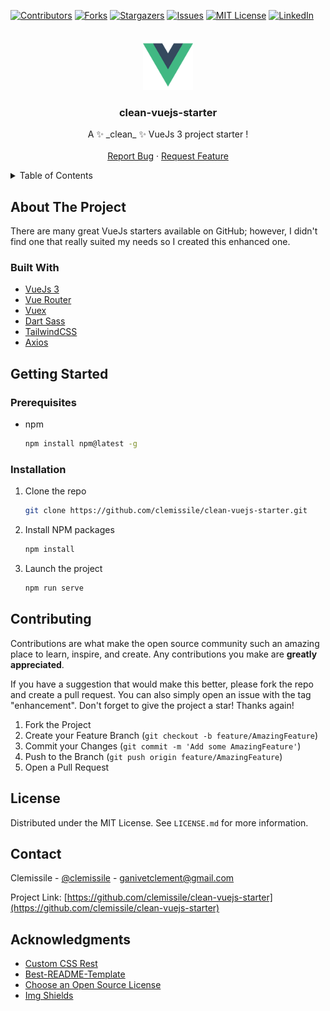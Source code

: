 <div id="top"></div>

<!-- PROJECT SHIELDS -->
[![Contributors][contributors-shield]][contributors-url]
[![Forks][forks-shield]][forks-url]
[![Stargazers][stars-shield]][stars-url]
[![Issues][issues-shield]][issues-url]
[![MIT License][license-shield]][license-url]
[![LinkedIn][linkedin-shield]][linkedin-url]


<!-- PROJECT LOGO -->
<br />

<div align="center">
	<a href="https://github.com/clemissile/clean-vuejs-starter">
		<img src="src/assets/logo.png" alt="Logo" width="80" height="80">
	</a>
	<h3 align="center">clean-vuejs-starter</h3>
	<p align="center">
		A ✨ _clean_ ✨ VueJs 3 project starter !
		<br />
		<br />
		<a href="https://github.com/clemissile/clean-vuejs-starter/issues">Report Bug</a>
		·
		<a href="https://github.com/clemissile/clean-vuejs-starter/issues">Request Feature</a>
	</p>
</div>


<!-- TABLE OF CONTENTS -->
<details>
	<summary>Table of Contents</summary>
	<ol>
		<li>
			<a href="#about-the-project">About The Project</a>
			<ul>
				<li><a href="#built-with">Built With</a></li>
			</ul>
		</li>
		<li>
			<a href="#getting-started">Getting Started</a>
			<ul>
				<li><a href="#prerequisites">Prerequisites</a></li>
				<li><a href="#installation">Installation</a></li>
			</ul>
		</li>
		<li><a href="#contributing">Contributing</a></li>
		<li><a href="#license">License</a></li>
		<li><a href="#contact">Contact</a></li>
		<li><a href="#acknowledgments">Acknowledgments</a></li>
	</ol>
</details>


<!-- ABOUT THE PROJECT -->
## About The Project

There are many great VueJs starters available on GitHub; however, I didn't find one that really suited my needs so I created this enhanced one.

### Built With

* [VueJs 3](https://v3.vuejs.org/)
* [Vue Router](https://router.vuejs.org/)
* [Vuex](https://vuex.vuejs.org/)
* [Dart Sass](https://sass-lang.com/dart-sass)
* [TailwindCSS](https://tailwindcss.com/)
* [Axios](https://github.com/axios/axios)


<!-- GETTING STARTED -->
## Getting Started

### Prerequisites

* npm
  ```sh
  npm install npm@latest -g
  ```

### Installation

1. Clone the repo
   ```sh
   git clone https://github.com/clemissile/clean-vuejs-starter.git
   ```
2. Install NPM packages
   ```sh
   npm install
   ```
4. Launch the project
   ```sh
   npm run serve
   ```


<!-- CONTRIBUTING -->
## Contributing

Contributions are what make the open source community such an amazing place to learn, inspire, and create. Any contributions you make are **greatly appreciated**.

If you have a suggestion that would make this better, please fork the repo and create a pull request. You can also simply open an issue with the tag "enhancement".
Don't forget to give the project a star! Thanks again!

1. Fork the Project
2. Create your Feature Branch (`git checkout -b feature/AmazingFeature`)
3. Commit your Changes (`git commit -m 'Add some AmazingFeature'`)
4. Push to the Branch (`git push origin feature/AmazingFeature`)
5. Open a Pull Request


<!-- LICENSE -->
## License

Distributed under the MIT License. See `LICENSE.md` for more information.


<!-- CONTACT -->
## Contact

Clemissile - [@clemissile](https://twitter.com/clemissile) - ganivetclement@gmail.com

Project Link: [https://github.com/clemissile/clean-vuejs-starter](https://github.com/clemissile/clean-vuejs-starter)


<!-- ACKNOWLEDGMENTS -->
## Acknowledgments

* [Custom CSS Rest](https://www.joshwcomeau.com/css/custom-css-reset/)
* [Best-README-Template](https://github.com/othneildrew/Best-README-Template)
* [Choose an Open Source License](https://choosealicense.com)
* [Img Shields](https://shields.io)


<!-- MARKDOWN LINKS & IMAGES -->
<!-- https://www.markdownguide.org/basic-syntax/#reference-style-links -->
[contributors-shield]: https://img.shields.io/github/contributors/clemissile/clean-vuejs-starter.svg?style=for-the-badge
[contributors-url]: https://github.com/clemissile/clean-vuejs-starter/graphs/contributors
[forks-shield]: https://img.shields.io/github/forks/clemissile/clean-vuejs-starter.svg?style=for-the-badge
[forks-url]: https://github.com/clemissile/clean-vuejs-starter/network/members
[stars-shield]: https://img.shields.io/github/stars/clemissile/clean-vuejs-starter.svg?style=for-the-badge
[stars-url]: https://github.com/clemissile/clean-vuejs-starter/stargazers
[issues-shield]: https://img.shields.io/github/issues/clemissile/clean-vuejs-starter.svg?style=for-the-badge
[issues-url]: https://github.com/clemissile/clean-vuejs-starter/issues
[license-shield]: https://img.shields.io/github/license/clemissile/clean-vuejs-starter.svg?style=for-the-badge
[license-url]: https://github.com/clemissile/clean-vuejs-starter/blob/master/LICENSE.txt
[linkedin-shield]: https://img.shields.io/badge/-LinkedIn-black.svg?style=for-the-badge&logo=linkedin&colorB=555
[linkedin-url]: https://linkedin.com/in/clementganivet
